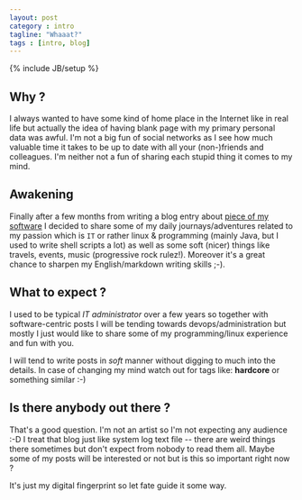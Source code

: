 ```yaml
---
layout: post
category : intro
tagline: "Whaaat?"
tags : [intro, blog]
---
```

{% include JB/setup %}

## Why ?

I always wanted to have some kind of home place in the Internet like in real
life but actually the idea of having blank page with my primary personal data
was awful. I'm not a big fun of social networks as I see how much valuable time
it takes to be up to date with all your (non-)friends and colleagues. I'm neither 
not a fun of sharing each stupid thing it comes to my mind.

## Awakening

Finally after a few months from writing a blog entry about 
[piece of my software](http://www.cognifide.com/blogs/cq/cq-unix-toolkit/) I
decided to share some of my daily journays/adventures related to my passion
which is `IT` or rather linux & programming (mainly Java, but I used to write
shell scripts a lot) as well as some soft (nicer) things like travels, events,
music (progressive rock rulez!). Moreover it's a great chance to sharpen my
English/markdown writing skills ;-).

## What to expect ?

I used to be typical _IT administrator_ over a few years so together with 
software-centric posts I will be tending towards devops/administration but
mostly I just would like to share some of my programming/linux experience
and fun with you.

I will tend to write posts in _soft_ manner without digging to much into the
details. In case of changing my mind watch out for tags like: **hardcore** or
something similar :-)

## Is there anybody out there ?

That's a good question. I'm not an artist so I'm not expecting any audience :-D
I treat that blog just like system log text file -- there are weird things
there sometimes but don't expect from nobody to read them all. Maybe some of 
my posts will be interested or not but is this so important right now ?

It's just my digital fingerprint so let fate guide it some way.

